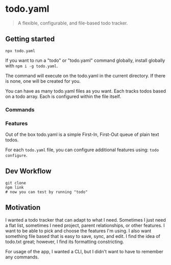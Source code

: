 # todo.yaml

> A flexible, configurable, and file-based todo tracker.

## Getting started

```shell
npx todo.yaml
```

If you want to run a "todo" or "todo.yaml" command globally, install globally with `npm i -g todo.yaml`.

The command will execute on the todo.yaml in the current directory. If there is none, one will be created for you.

You can have as many todo.yaml files as you want. Each tracks todos based on a todo array. Each is configured within the file itself.

### Commands

### Features

Out of the box todo.yaml is a simple First-In, First-Out queue of plain text todos.

For each `todo.yaml` file, you can configure additional features using: `todo configure`.

## Dev Workflow

```shell
git clone
npm link
# now you can test by running "todo"
```

## Motivation

I wanted a todo tracker that can adapt to what I need. Sometimes I just need a flat list, sometimes I need project, parent relationships, or other features. I want to be able to pick and choose the features I'm using. I also want something file based that is easy to save, sync, and edit. I find the idea of todo.txt great; however, I find its formatting constricting. 

For usage of the app, I wanted a CLI, but I didn't want to have to remember any commands.

